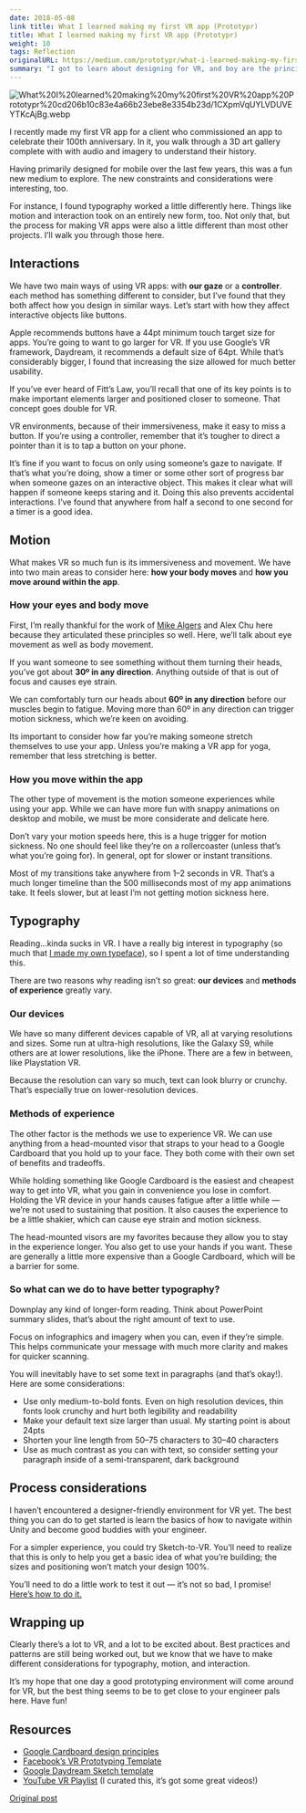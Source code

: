 ```yaml
---
date: 2018-05-08
link title: What I learned making my first VR app (Prototypr)
title: What I learned making my first VR app (Prototypr)
weight: 10
tags: Reflection
originalURL: https://medium.com/prototypr/what-i-learned-making-my-first-vr-app-e6c19a160342
summary: "I got to learn about designing for VR, and boy are the principles different there."
---
```


![What%20I%20learned%20making%20my%20first%20VR%20app%20Prototypr%20cd206b10c83e4a66b23ebe8e3354b23d/1CXpmVqUYLVDUVEYTKcAjBg.webp](/img/1CXpmVqUYLVDUVEYTKcAjBg.webp)

I recently made my first VR app for a client who commissioned an app to celebrate their 100th anniversary. In it, you walk through a 3D art gallery complete with with audio and imagery to understand their history.

Having primarily designed for mobile over the last few years, this was a fun new medium to explore. The new constraints and considerations were interesting, too.

For instance, I found typography worked a little differently here. Things like motion and interaction took on an entirely new form, too. Not only that, but the process for making VR apps were also a little different than most other projects. I’ll walk you through those here.

## Interactions

We have two main ways of using VR apps: with **our gaze** or a **controller**. each method has something different to consider, but I’ve found that they both affect how you design in similar ways. Let’s start with how they affect interactive objects like buttons.

Apple recommends buttons have a 44pt minimum touch target size for apps. You’re going to want to go larger for VR. If you use Google’s VR framework, Daydream, it recommends a default size of 64pt. While that’s considerably bigger, I found that increasing the size allowed for much better usability.

If you’ve ever heard of Fitt’s Law, you’ll recall that one of its key points is to make important elements larger and positioned closer to someone. That concept goes double for VR.

VR environments, because of their immersiveness, make it easy to miss a button. If you’re using a controller, remember that it’s tougher to direct a pointer than it is to tap a button on your phone.

It’s fine if you want to focus on only using someone’s gaze to navigate. If that’s what you’re doing, show a timer or some other sort of progress bar when someone gazes on an interactive object. This makes it clear what will happen if someone keeps staring and it. Doing this also prevents accidental interactions. I’ve found that anywhere from half a second to one second for a timer is a good idea.

## Motion

What makes VR so much fun is its immersiveness and movement. We have into two main areas to consider here: **how your body moves** and **how you move around within the app**.

### How your eyes and body move

First, I’m really thankful for the work of [Mike Algers](https://www.youtube.com/watch?v=id86HeV-Vb8&t=0s&list=PLzag1H05l3TI7yiOpxg0OmB5bjv_hEC_J&index=1) and Alex Chu here because they articulated these principles so well. Here, we’ll talk about eye movement as well as body movement.

If you want someone to see something without them turning their heads, you’ve got about **30º in any direction**. Anything outside of that is out of focus and causes eye strain.

We can comfortably turn our heads about **60º in any direction** before our muscles begin to fatigue. Moving more than 60º in any direction can trigger motion sickness, which we’re keen on avoiding.

Its important to consider how far you’re making someone stretch themselves to use your app. Unless you’re making a VR app for yoga, remember that less stretching is better.

### How you move within the app

The other type of movement is the motion someone experiences while using your app. While we can have more fun with snappy animations on desktop and mobile, we must be more considerate and delicate here.

Don’t vary your motion speeds here, this is a huge trigger for motion sickness. No one should feel like they’re on a rollercoaster (unless that’s what you’re going for). In general, opt for slower or instant transitions.

Most of my transitions take anywhere from 1–2 seconds in VR. That’s a much longer timeline than the 500 milliseconds most of my app animations take. It feels slower, but at least I’m not getting motion sickness here.

## Typography

Reading…kinda sucks in VR. I have a really big interest in typography (so much that [I made my own typeface](https://www.fontspring.com/fonts/joshua-mauldin/uptown-sans)), so I spent a lot of time understanding this.

There are two reasons why reading isn’t so great: **our devices** and **methods of experience** greatly vary.

### Our devices

We have so many different devices capable of VR, all at varying resolutions and sizes. Some run at ultra-high resolutions, like the Galaxy S9, while others are at lower resolutions, like the iPhone. There are a few in between, like Playstation VR.

Because the resolution can vary so much, text can look blurry or crunchy. That’s especially true on lower-resolution devices.

### Methods of experience

The other factor is the methods we use to experience VR. We can use anything from a head-mounted visor that straps to your head to a Google Cardboard that you hold up to your face. They both come with their own set of benefits and tradeoffs.

While holding something like Google Cardboard is the easiest and cheapest way to get into VR, what you gain in convenience you lose in comfort. Holding the VR device in your hands causes fatigue after a little while — we’re not used to sustaining that position. It also causes the experience to be a little shakier, which can cause eye strain and motion sickness.

The head-mounted visors are my favorites because they allow you to stay in the experience longer. You also get to use your hands if you want. These are generally a little more expensive than a Google Cardboard, which will be a barrier for some.

### So what can we do to have better typography?

Downplay any kind of longer-form reading. Think about PowerPoint summary slides, that’s about the right amount of text to use.

Focus on infographics and imagery when you can, even if they’re simple. This helps communicate your message with much more clarity and makes for quicker scanning.

You will inevitably have to set some text in paragraphs (and that’s okay!). Here are some considerations:

- Use only medium-to-bold fonts. Even on high resolution devices, thin fonts look crunchy and hurt both legibility and readability
- Make your default text size larger than usual. My starting point is about 24pts
- Shorten your line length from 50–75 characters to 30–40 characters
- Use as much contrast as you can with text, so consider setting your paragraph inside of a semi-transparent, dark background

## Process considerations

I haven’t encountered a designer-friendly environment for VR yet. The best thing you can do to get started is learn the basics of how to navigate within Unity and become good buddies with your engineer.

For a simpler experience, you could try Sketch-to-VR. You’ll need to realize that this is only to help you get a basic idea of what you’re building; the sizes and positioning won’t match your design 100%.

You’ll need to do a little work to test it out — it’s not so bad, I promise! [Here’s how to do it.](https://blog.prototypr.io/sketch-plugin-sketch-to-vr-4e23ced47e6)

## Wrapping up

Clearly there’s a lot to VR, and a lot to be excited about. Best practices and patterns are still being worked out, but we know that we have to make different considerations for typography, motion, and interaction.

It’s my hope that one day a good prototyping environment will come around for VR, but the best thing seems to be to get close to your engineer pals here. Have fun!

## Resources

- [Google Cardboard design principles](https://designguidelines.withgoogle.com/cardboard/designing-for-google-cardboard/a-new-dimension.html)
- [Facebook’s VR Prototyping Template](https://facebook.design/vr-template)
- [Google Daydream Sketch template](https://developers.google.com/vr/design/sticker-sheet)
- [YouTube VR Playlist](https://www.youtube.com/watch?v=id86HeV-Vb8&list=PLzag1H05l3TI7yiOpxg0OmB5bjv_hEC_J) (I curated this, it’s got some great videos!)


[Original post](https://medium.com/prototypr/what-i-learned-making-my-first-vr-app-e6c19a160342)
